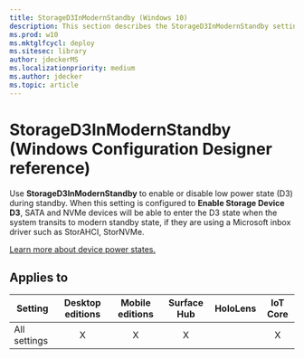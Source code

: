 ```yaml
---
title: StorageD3InModernStandby (Windows 10)
description: This section describes the StorageD3InModernStandby settings that you can configure in provisioning packages for Windows 10 using Windows Configuration Designer.
ms.prod: w10
ms.mktglfcycl: deploy
ms.sitesec: library
author: jdeckerMS
ms.localizationpriority: medium
ms.author: jdecker
ms.topic: article
---
```


# StorageD3InModernStandby (Windows Configuration Designer reference)

Use **StorageD3InModernStandby** to enable or disable low power state (D3) during standby. When this setting is configured to **Enable Storage Device D3**, SATA and NVMe devices will be able to enter the D3 state when the system transits to modern standby state, if they are using a Microsoft inbox driver such as StorAHCI, StorNVMe.

[Learn more about device power states.](https://docs.microsoft.com/windows-hardware/drivers/kernel/device-power-states)

## Applies to

| Setting   | Desktop editions | Mobile editions | Surface Hub | HoloLens | IoT Core |
| --- | :---: | :---: | :---: | :---: | :---: |
| All settings | X  | X | X |  | X |

